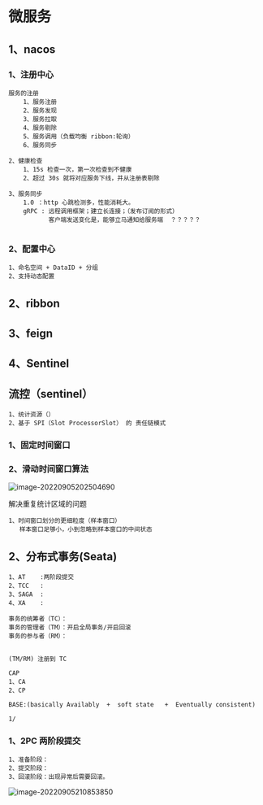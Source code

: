 # 微服务

## 1、nacos

### 1、注册中心

~~~
服务的注册
	1、服务注册
	2、服务发现
	3、服务拉取
	4、服务剔除
	5、服务调用（负载均衡 ribbon:轮询）
	6、服务同步
	
2、健康检查
	1、15s 检查一次，第一次检查到不健康
	2、超过 30s 就将对应服务下线，并从注册表剔除

3、服务同步
	1.0 ：http 心跳检测多，性能消耗大。
	gRPC : 远程调用框架；建立长连接；（发布订阅的形式）
	       客户端发送变化是，能够立马通知给服务端  ？？？？？
    
~~~



### 2、配置中心

~~~
1、命名空间 + DataID + 分组
2、支持动态配置
~~~



## 2、ribbon

## 3、feign

## 4、Sentinel

## 流控（sentinel）

~~~
1、统计资源（）
2、基于 SPI（Slot ProcessorSlot） 的 责任链模式 
~~~



### 1、固定时间窗口

### 2、滑动时间窗口算法

![image-20220905202504690](C:\Users\CSB7D0\Desktop\mca\typroImage\image-20220905202504690.png)

解决重复统计区域的问题

~~~
1、时间窗口划分的更细粒度（样本窗口）
   样本窗口足够小，小到忽略到样本窗口的中间状态
~~~

## 2、分布式事务(Seata)

~~~
1、AT    :两阶段提交
2、TCC   :
3、SAGA  :
4、XA    :

事务的统筹者（TC）：
事务的管理者（TM）：开启全局事务/开启回滚
事务的参与者（RM）：


(TM/RM) 注册到 TC
~~~



~~~
CAP 
1、CA
2、CP

BASE:(basically Availably  +  soft state   +  Eventually consistent)

1/
~~~



### 1、2PC 两阶段提交

~~~
1、准备阶段：
2、提交阶段：
3、回滚阶段：出现异常后需要回滚。
~~~

![image-20220905210853850](C:\Users\CSB7D0\Desktop\mca\typroImage\image-20220905210853850.png)